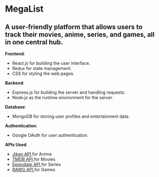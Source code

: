 # MegaList

## A user-friendly platform that allows users to track their movies, anime, series, and games, all in one central hub.

**Frontend**:
   - React.js for building the user interface.
   - Redux for state management.
   - CSS for styling the web pages.

**Backend**:
   - Express.js for building the server and handling requests.
   - Node.js as the runtime environment for the server.

**Database**:
   - MongoDB for storing user profiles and entertainment data.

**Authentication**:
   - Google OAuth for user authentication.

**APIs Used**
  - <a href="https://jikan.moe">Jikan API </a> for Anime
  - <a href="https://www.themoviedb.org">TMDB API </a> for Movies
  - <a href="https://www.episodate.com/api">Episodate API </a>  for Series
  - <a href="https://rawg.io">RAWG API </a> for Games
